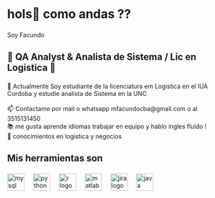<h1 align="left">hols👋 como andas ??</h1>

###

<p align="left">Soy Facundo</p>

###

<h2 align="left">🚀 QA Analyst & Analista de Sistema / Lic en Logistica  🚀</h2>

###

<p align="left">🌱 Actualmente Soy estudiante de la licenciatura em Logistica en el IUA Cordoba y estudie analista de Sistema en la UNC<br><br>📫 Contactame por mail o whatsapp mfacundocba@gmail.com o al 3515131450<br>📚 me gusta aprende idiomas trabajar en equipo  y hablo ingles fluido ! <br>🎯 conocimientos en logistica  y negocios</p>

###

<h2 align="left">Mis herramientas son</h2>

###

<div align="left">
  <img src="https://cdn.jsdelivr.net/gh/devicons/devicon/icons/mysql/mysql-original.svg" height="40" alt="mysql logo"  />
  <img width="12" />
  <img src="https://cdn.jsdelivr.net/gh/devicons/devicon/icons/python/python-original.svg" height="40" alt="python logo"  />
  <img width="12" />
  <img src="https://cdn.jsdelivr.net/gh/devicons/devicon/icons/r/r-original.svg" height="40" alt="r logo"  />
  <img width="12" />
  <img src="https://cdn.jsdelivr.net/gh/devicons/devicon/icons/matlab/matlab-original.svg" height="40" alt="matlab logo"  />
  <img width="12" />
  <img src="https://cdn.jsdelivr.net/gh/devicons/devicon/icons/jira/jira-original.svg" height="40" alt="jira logo"  />
  <img width="12" />
  <img src="https://cdn.jsdelivr.net/gh/devicons/devicon/icons/java/java-original.svg" height="40" alt="java logo"  />
</div>

###
